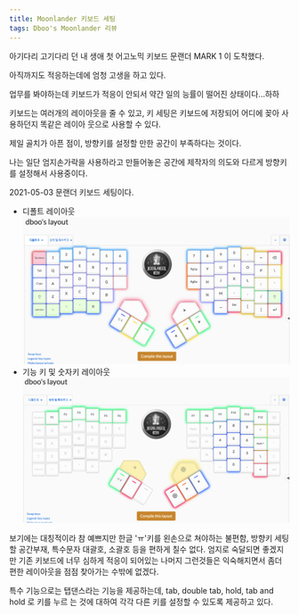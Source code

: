 ```yaml
---
title: Moonlander 키보드 세팅
tags: Dboo's Moonlander 리뷰
---
```


아기다리 고기다리 던 내 생애 첫 어고노믹 키보드 문랜더 MARK 1 이 도착했다.

아직까지도 적응하는데에 엄청 고생을 하고 있다.

업무를 봐야하는데 키보드가 적응이 안되서 약간 일의 능률이 떨어진 상태이다...하하

키보드는 여러개의 레이아웃을 줄 수 있고, 키 세팅은 키보드에 저장되어 어디에 꽂아 사용하던지 똑같은 레이아
웃으로 사용할 수 있다.

제일 골치가 아픈 점이, 방향키를 설정할 만한 공간이 부족하다는 것이다.

나는 일단 엄지손가락을 사용하라고 만들어놓은 공간에 제작자의 의도와 다르게 방향키를 설정해서 사용중이다.

2021-05-03 문랜더 키보드 세팅이다.

- 디폴트 레이아웃
![](/assets/img/ETC/keyboard_layout1_20210503.png)
- 기능 키 및 숫자키 레이아웃
![](/assets/img/ETC/keyboard_layout2_20210503.png)

보기에는 대칭적이라 참 예쁘지만 한글 'ㅠ'키를 왼손으로 쳐야하는 불편함, 방향키 세팅할 공간부재, 특수문자
대괄호, 소괄호 등을 편하게 칠수 없다. 엄지로 숙달되면 좋겠지만 기존 키보드에 너무 심하게 적응이 되어있는
나머지 그런것들은 익숙해지면서 좀더 편한 레이아웃을 점점 찾아가는 수밖에 없겠다.

특수 기능으로는 탭댄스라는 기능을 제공하는데, tab, double tab, hold, tab and hold 로 키를 누르
는 것에 대하여 각각 다른 키를 설정할 수 있도록 제공하고 있다.
